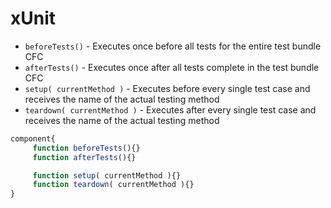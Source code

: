 # xUnit

* `beforeTests()` - Executes once before all tests for the entire test bundle CFC
* `afterTests()` - Executes once after all tests complete in the test bundle CFC
* `setup( currentMethod )` - Executes before every single test case and receives the name of the actual testing method
* `teardown( currentMethod )` - Executes after every single test case and receives the name of the actual testing method

```javascript
component{
     function beforeTests(){}
     function afterTests(){}

     function setup( currentMethod ){}
     function teardown( currentMethod ){}
}
```
